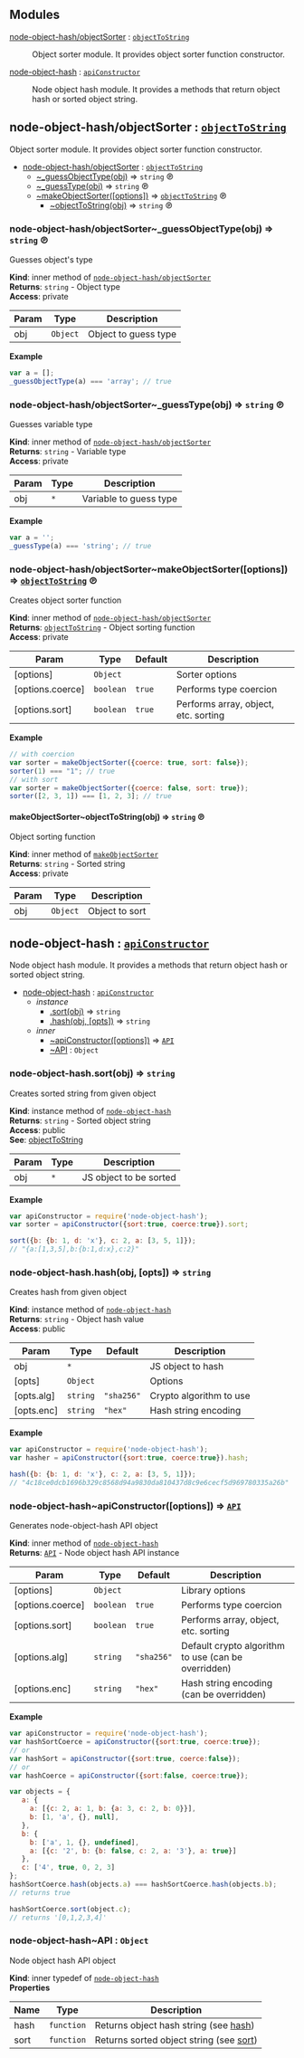 ## Modules

<dl>
<dt><a href="#module_node-object-hash/objectSorter">node-object-hash/objectSorter</a> : <code><a href="#module_node-object-hash/objectSorter..makeObjectSorter..objectToString">objectToString</a></code></dt>
<dd><p>Object sorter module.
It provides object sorter function constructor.</p>
</dd>
<dt><a href="#module_node-object-hash">node-object-hash</a> : <code><a href="#module_node-object-hash..apiConstructor">apiConstructor</a></code></dt>
<dd><p>Node object hash module.
It provides a methods that return object hash or sorted object string.</p>
</dd>
</dl>

<a name="module_node-object-hash/objectSorter"></a>

## node-object-hash/objectSorter : [<code>objectToString</code>](#module_node-object-hash/objectSorter..makeObjectSorter..objectToString)
Object sorter module.
It provides object sorter function constructor.


* [node-object-hash/objectSorter](#module_node-object-hash/objectSorter) : [<code>objectToString</code>](#module_node-object-hash/objectSorter..makeObjectSorter..objectToString)
    * [~_guessObjectType(obj)](#module_node-object-hash/objectSorter.._guessObjectType) ⇒ <code>string</code> ℗
    * [~_guessType(obj)](#module_node-object-hash/objectSorter.._guessType) ⇒ <code>string</code> ℗
    * [~makeObjectSorter([options])](#module_node-object-hash/objectSorter..makeObjectSorter) ⇒ [<code>objectToString</code>](#module_node-object-hash/objectSorter..makeObjectSorter..objectToString) ℗
        * [~objectToString(obj)](#module_node-object-hash/objectSorter..makeObjectSorter..objectToString) ⇒ <code>string</code> ℗

<a name="module_node-object-hash/objectSorter.._guessObjectType"></a>

### node-object-hash/objectSorter~_guessObjectType(obj) ⇒ <code>string</code> ℗
Guesses object's type

**Kind**: inner method of [<code>node-object-hash/objectSorter</code>](#module_node-object-hash/objectSorter)  
**Returns**: <code>string</code> - Object type  
**Access**: private  

| Param | Type | Description |
| --- | --- | --- |
| obj | <code>Object</code> | Object to guess type |

**Example**  
```js
var a = [];
_guessObjectType(a) === 'array'; // true
```
<a name="module_node-object-hash/objectSorter.._guessType"></a>

### node-object-hash/objectSorter~_guessType(obj) ⇒ <code>string</code> ℗
Guesses variable type

**Kind**: inner method of [<code>node-object-hash/objectSorter</code>](#module_node-object-hash/objectSorter)  
**Returns**: <code>string</code> - Variable type  
**Access**: private  

| Param | Type | Description |
| --- | --- | --- |
| obj | <code>\*</code> | Variable to guess type |

**Example**  
```js
var a = '';
_guessType(a) === 'string'; // true
```
<a name="module_node-object-hash/objectSorter..makeObjectSorter"></a>

### node-object-hash/objectSorter~makeObjectSorter([options]) ⇒ [<code>objectToString</code>](#module_node-object-hash/objectSorter..makeObjectSorter..objectToString) ℗
Creates object sorter function

**Kind**: inner method of [<code>node-object-hash/objectSorter</code>](#module_node-object-hash/objectSorter)  
**Returns**: [<code>objectToString</code>](#module_node-object-hash/objectSorter..makeObjectSorter..objectToString) - Object sorting function  
**Access**: private  

| Param | Type | Default | Description |
| --- | --- | --- | --- |
| [options] | <code>Object</code> |  | Sorter options |
| [options.coerce] | <code>boolean</code> | <code>true</code> | Performs type coercion |
| [options.sort] | <code>boolean</code> | <code>true</code> | Performs array, object, etc. sorting |

**Example**  
```js
// with coercion
var sorter = makeObjectSorter({coerce: true, sort: false});
sorter(1) === "1"; // true
// with sort
var sorter = makeObjectSorter({coerce: false, sort: true});
sorter([2, 3, 1]) === [1, 2, 3]; // true
```
<a name="module_node-object-hash/objectSorter..makeObjectSorter..objectToString"></a>

#### makeObjectSorter~objectToString(obj) ⇒ <code>string</code> ℗
Object sorting function

**Kind**: inner method of [<code>makeObjectSorter</code>](#module_node-object-hash/objectSorter..makeObjectSorter)  
**Returns**: <code>string</code> - Sorted string  
**Access**: private  

| Param | Type | Description |
| --- | --- | --- |
| obj | <code>Object</code> | Object to sort |

<a name="module_node-object-hash"></a>

## node-object-hash : [<code>apiConstructor</code>](#module_node-object-hash..apiConstructor)
Node object hash module.
It provides a methods that return object hash or sorted object string.


* [node-object-hash](#module_node-object-hash) : [<code>apiConstructor</code>](#module_node-object-hash..apiConstructor)
    * _instance_
        * [.sort(obj)](#module_node-object-hash+sort) ⇒ <code>string</code>
        * [.hash(obj, [opts])](#module_node-object-hash+hash) ⇒ <code>string</code>
    * _inner_
        * [~apiConstructor([options])](#module_node-object-hash..apiConstructor) ⇒ [<code>API</code>](#module_node-object-hash..API)
        * [~API](#module_node-object-hash..API) : <code>Object</code>

<a name="module_node-object-hash+sort"></a>

### node-object-hash.sort(obj) ⇒ <code>string</code>
Creates sorted string from given object

**Kind**: instance method of [<code>node-object-hash</code>](#module_node-object-hash)  
**Returns**: <code>string</code> - Sorted object string  
**Access**: public  
**See**: [objectToString](#module_node-object-hash/objectSorter..makeObjectSorter..objectToString)  

| Param | Type | Description |
| --- | --- | --- |
| obj | <code>\*</code> | JS object to be sorted |

**Example**  
```js
var apiConstructor = require('node-object-hash');
var sorter = apiConstructor({sort:true, coerce:true}).sort;

sort({b: {b: 1, d: 'x'}, c: 2, a: [3, 5, 1]});
// "{a:[1,3,5],b:{b:1,d:x},c:2}"
```
<a name="module_node-object-hash+hash"></a>

### node-object-hash.hash(obj, [opts]) ⇒ <code>string</code>
Creates hash from given object

**Kind**: instance method of [<code>node-object-hash</code>](#module_node-object-hash)  
**Returns**: <code>string</code> - Object hash value  
**Access**: public  

| Param | Type | Default | Description |
| --- | --- | --- | --- |
| obj | <code>\*</code> |  | JS object to hash |
| [opts] | <code>Object</code> |  | Options |
| [opts.alg] | <code>string</code> | <code>&quot;sha256&quot;</code> | Crypto algorithm to use |
| [opts.enc] | <code>string</code> | <code>&quot;hex&quot;</code> | Hash string encoding |

**Example**  
```js
var apiConstructor = require('node-object-hash');
var hasher = apiConstructor({sort:true, coerce:true}).hash;

hash({b: {b: 1, d: 'x'}, c: 2, a: [3, 5, 1]});
// "4c18ce0dcb1696b329c8568d94a9830da810437d8c9e6cecf5d969780335a26b"
```
<a name="module_node-object-hash..apiConstructor"></a>

### node-object-hash~apiConstructor([options]) ⇒ [<code>API</code>](#module_node-object-hash..API)
Generates node-object-hash API object

**Kind**: inner method of [<code>node-object-hash</code>](#module_node-object-hash)  
**Returns**: [<code>API</code>](#module_node-object-hash..API) - Node object hash API instance  

| Param | Type | Default | Description |
| --- | --- | --- | --- |
| [options] | <code>Object</code> |  | Library options |
| [options.coerce] | <code>boolean</code> | <code>true</code> | Performs type coercion |
| [options.sort] | <code>boolean</code> | <code>true</code> | Performs array, object, etc. sorting |
| [options.alg] | <code>string</code> | <code>&quot;sha256&quot;</code> | Default crypto algorithm to use (can be overridden) |
| [options.enc] | <code>string</code> | <code>&quot;hex&quot;</code> | Hash string encoding (can be overridden) |

**Example**  
```js
var apiConstructor = require('node-object-hash');
var hashSortCoerce = apiConstructor({sort:true, coerce:true});
// or
var hashSort = apiConstructor({sort:true, coerce:false});
// or
var hashCoerce = apiConstructor({sort:false, coerce:true});

var objects = {
   a: {
     a: [{c: 2, a: 1, b: {a: 3, c: 2, b: 0}}],
     b: [1, 'a', {}, null],
   },
   b: {
     b: ['a', 1, {}, undefined],
     a: [{c: '2', b: {b: false, c: 2, a: '3'}, a: true}]
   },
   c: ['4', true, 0, 2, 3]
};
hashSortCoerce.hash(objects.a) === hashSortCoerce.hash(objects.b);
// returns true

hashSortCoerce.sort(object.c);
// returns '[0,1,2,3,4]'
```
<a name="module_node-object-hash..API"></a>

### node-object-hash~API : <code>Object</code>
Node object hash API object

**Kind**: inner typedef of [<code>node-object-hash</code>](#module_node-object-hash)  
**Properties**

| Name | Type | Description |
| --- | --- | --- |
| hash | <code>function</code> | Returns object hash string (see [hash](#module_node-object-hash+hash)) |
| sort | <code>function</code> | Returns sorted object string (see [sort](#module_node-object-hash+sort)) |

